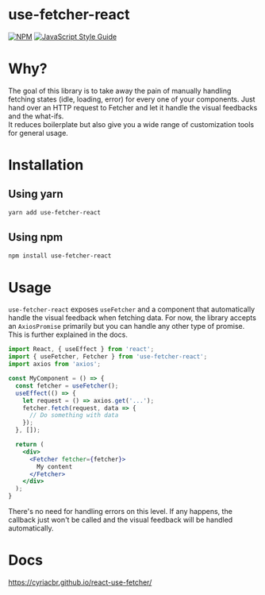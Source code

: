 # use-fetcher-react

> 

[![NPM](https://img.shields.io/npm/v/use-fetcher-react.svg)](https://www.npmjs.com/package/use-fetcher-react) [![JavaScript Style Guide](https://img.shields.io/badge/code_style-standard-brightgreen.svg)](https://standardjs.com)


# Why?
The goal of this library is to take away the pain of manually handling fetching states (idle, loading, error)
for every one of your components. Just hand over an HTTP request to Fetcher and let it handle the
visual feedbacks and the what-ifs.  
It reduces boilerplate but also give you a wide range of customization tools for general usage.

# Installation

## Using yarn
```bash
yarn add use-fetcher-react
```

## Using npm
```bash
npm install use-fetcher-react
```

# Usage

`use-fetcher-react` exposes `useFetcher` and a component that automatically handle the visual feedback
when fetching data. For now, the library accepts an `AxiosPromise` primarily but you can handle any
other type of promise. This is further explained in the docs.
```jsx
import React, { useEffect } from 'react';
import { useFetcher, Fetcher } from 'use-fetcher-react';
import axios from 'axios';

const MyComponent = () => {
  const fetcher = useFetcher();
  useEffect(() => {
    let request = () => axios.get('...');
    fetcher.fetch(request, data => {
      // Do something with data
    });
  }, []);

  return (
    <div>
      <Fetcher fetcher={fetcher}>
        My content
      </Fetcher>
    </div>
  );
}
```  
There's no need for handling errors on this level. If any happens,
the callback just won't be called and the visual feedback will be handled automatically.

# Docs
https://cyriacbr.github.io/react-use-fetcher/
